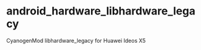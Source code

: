 android_hardware_libhardware_legacy
===================================

CyanogenMod libhardware_legacy for Huawei Ideos X5
